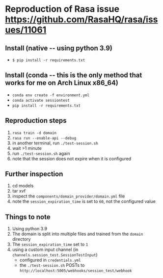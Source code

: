 # Reproduction of Rasa issue https://github.com/RasaHQ/rasa/issues/11061

## Install (native -- using python 3.9)

- `$ pip install -r requirements.txt`

## Install (conda -- this is the only method that works for me on Arch Linux x86_64)

- `conda env create -f environment.yml`
- `conda activate sessiontest`
- `pip install -r requirements.txt`

## Reproduction steps

1. `rasa train -d domain`
2. `rasa run --enable-api --debug`
3. in another terminal, run `./test-session.sh`
4. wait >1 minute
5. run `./test-session.sh` again
6. note that the session does not expire when it is configured

## Further inspection

1. cd models
2. tar xvf <trained model file>
3. inspect the `components/domain_provider/domain.yml` file
4. note the `session_expiration_time` is set to `60`, not the configured value

## Things to note

1. Using python 3.9
2. The domain is split into multiple files and trained from the `domain` directory
3. The `session_expiration_time` set to `1`
4. using a custom input channel (in `channels.session_test.SessionTestInput`)
   - configured in `credentials.yml`
   - the `./test-session.sh` POSTs to `http://localhost:5005/webhooks/session_test/webhook`
